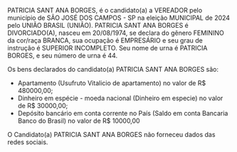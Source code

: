 PATRICIA SANT  ANA BORGES, é o candidato(a) a VEREADOR pelo município de SÃO JOSÉ DOS CAMPOS - SP na eleição MUNICIPAL de 2024 pelo UNIÃO BRASIL (UNIÃO). PATRICIA SANT  ANA BORGES é DIVORCIADO(A), nasceu em 20/08/1974, se declara do gênero FEMININO da cor/raça BRANCA, sua ocupação é EMPRESÁRIO e seu grau de instrução é SUPERIOR INCOMPLETO. Seu nome de urna é PATRICIA BORGES, e seu número de urna é 44.

Os bens declarados do candidato(a) PATRICIA SANT  ANA BORGES são: 
- Apartamento (Usufruto Vitalicio de apartamento) no valor de R$ 480000,00;
- Dinheiro em espécie - moeda nacional (Dinheiro em especie) no valor de R$ 30000,00;
- Depósito bancário em conta corrente no País (Saldo em conta Bancaria Banco do Brasil) no valor de R$ 10000,00

O Candidato(a) PATRICIA SANT  ANA BORGES não forneceu dados das redes sociais.
